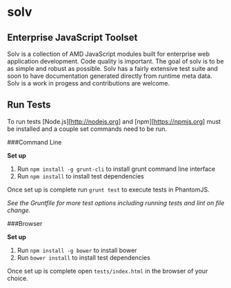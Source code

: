 solv
====

Enterprise JavaScript Toolset
-----------------------------

Solv is a collection of AMD JavaScript modules built for enterprise web
application development. Code quality is important. The goal of solv is to be as
simple and robust as possible. Solv has a fairly extensive test suite and soon
to have documentation generated directly from runtime meta data. Solv is a work
in progess and contributions are welcome.

Run Tests
---------

To run tests [Node.js][http://nodejs.org] and [npm][https://npmjs.org] must be
installed and a couple set commands need to be run.

###Command Line

**Set up**
  
1. Run `npm install -g grunt-cli` to install grunt command line interface
2. Run `npm install` to install test dependencies

Once set up is complete run `grunt test` to execute tests in PhantomJS.

*See the Gruntfile for more test options including running tests and lint on
file change.*

###Browser

**Set up**

1. Run `npm install -g bower` to install bower 
2. Run `bower install` to install test dependencies

Once set up is complete open `tests/index.html` in the browser of your choice.
